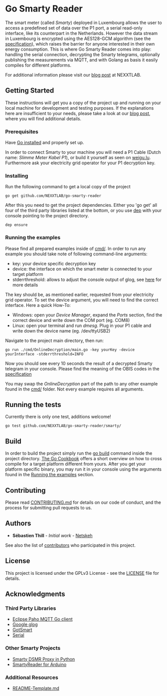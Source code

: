# Go Smarty Reader

The smart meter (called _Smarty_) deployed in Luxembourg allows the user to access a predefined set of data over the P1 port, a serial read-only interface, like its counterpart in the Netherlands.
However the data stream in Luxembourg is encrypted using the AES128-GCM algorithm (see the [specification](https://www.nexxtlab.lu/download/453/)), which raises the barrier for anyone interested in their own energy consumption.
This is where Go Smarty Reader comes into play: handling the serial connection, decrypting the Smarty telegrams, optionally publishing the measurements via MQTT, and with Golang as basis it easily compiles for different platforms.

For additional information please visit our [blog post](https://www.nexxtlab.lu/smarty-dongle/) at NEXXTLAB.
  

## Getting Started

These instructions will get you a copy of the project up and running on your local machine for development and testing purposes. If the explanations here are insufficient to your needs, please take a look at our [blog post](https://www.nexxtlab.lu/smarty-dongle/), where you will find additional details.  

### Prerequisites

Have [Go installed](https://golang.org/doc/install) and properly set up.

In order to connect Smarty to your machine you will need a P1 Cable (Dutch name: _Slimme Meter Kabel P1_), or build it yourself as seen on [weigu.lu](http://weigu.lu/microcontroller/smartyreader/index.html).
Furthermore ask your electricity grid operator for your P1 decryption key.


### Installing

Run the following command to get a local copy of the project
```
go get github.com/NEXXTLAB/go-smarty-reader
```
After this you need to get the project dependencies. Either you 'go get' all four of the third party libraries listed at the bottom, or you use [dep](https://github.com/golang/dep) with your console pointing to the project directory.
```
dep ensure
```

### Running the examples

Please find all prepared examples inside of [cmd/](https://github.com/NEXXTLAB/go-smarty-reader/tree/master/cmd). In order to run any example you should take note of following command-line arguments:
* key: your device specific decryption key
* device: the interface on which the smart meter is connected to your target platform
* stderrthreshold: allows to adjust the console output of glog, see [here](https://svn.apache.org/repos/asf/incubator/mesos/trunk/third_party/glog-0.3.1/doc/glog.html?p=1197837) for more details

The key should be, as mentioned earlier, requested from your electricity grid operator. To set the device argument, you will need to find the correct interface. Here a quick How-To:
* Windows: open your *Device Manager*, expand the *Ports* section, find the correct device and write down the COM port (eg. COM8)
* Linux: open your terminal and run *dmesg*. Plug in your P1 cable and write down the device name (eg. /dev/ttyUSB2)

Navigate to the project main directory, then run:
```
go run ./cmd/OnlineDecryption/main.go -key yourKey -device yourInterface -stderrthreshold=INFO
```
Now you should see every 10 seconds the result of a decrypted Smarty telegram in your console. Please find the meaning of the OBIS codes in the [specification](https://www.nexxtlab.lu/download/453/)  

You may swap the *OnlineDecryption* part of the path to any other example found in the [cmd/](https://github.com/NEXXTLAB/go-smarty-reader/tree/master/cmd) folder. Not every example requires all arguments.


## Running the tests

Currently there is only one test, additions welcome!
```
go test github.com/NEXXTLAB/go-smarty-reader/smarty/
```

## Build

In order to build the project simply run the [go build](https://golang.org/cmd/go/) command inside the project directory.
[The Go Cookbook](https://golangcookbook.com/chapters/running/cross-compiling/) offers a short overview on how to cross compile for a target platform different from yours. 
After you get your platform specific binary, you may run it in your console using the arguments found in the [Running the examples](#running-the-examples) section.

## Contributing

Please read [CONTRIBUTING.md](CONTRIBUTING.md) for details on our code of conduct, and the process for submitting pull requests to us.

## Authors

* **Sébastien Thill** - *Initial work* - [Netskeh](https://github.com/Netskeh)

See also the list of [contributors](https://github.com/NEXXTLAB/go-smarty-reader/contributors) who participated in this project.

## License

This project is licensed under the GPLv3 License - see the [LICENSE](LICENSE) file for details.

## Acknowledgments

### Third Party Libraries
* [Eclipse Paho MQTT Go client](https://github.com/eclipse/paho.mqtt.golang)
* [Google glog](https://github.com/golang/glog)
* [GotSmart](https://github.com/basvdlei/gotsmart)
* [Serial](https://github.com/tarm/serial)

### Other Smarty Projects
* [Smarty DSMR Proxy in Python](https://github.com/mweimerskirch/smarty_dsmr_proxy)
* [SmartyReader for Arduino](http://weigu.lu/microcontroller/smartyreader/index.html)

### Additional Resources
* [README-Template.md](https://gist.github.com/PurpleBooth/109311bb0361f32d87a2)

